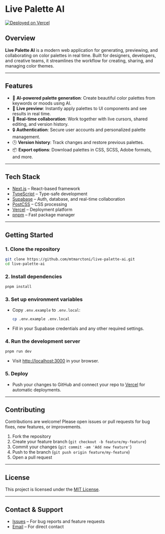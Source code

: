 # Live Palette AI

[![Deployed on Vercel](https://img.shields.io/badge/Deployed%20on-Vercel-black?style=for-the-badge&logo=vercel)](https://vercel.com/mtmarctonis-projects/live-palette-ai)

## Overview

**Live Palette AI** is a modern web application for generating, previewing, and collaborating on color palettes in real time. Built for designers, developers, and creative teams, it streamlines the workflow for creating, sharing, and managing color themes.

---

## Features

- 🎨 **AI-powered palette generation**: Create beautiful color palettes from keywords or moods using AI.
- 👀 **Live preview**: Instantly apply palettes to UI components and see results in real time.
- 🤝 **Real-time collaboration**: Work together with live cursors, shared editing, and version history.
- 🔒 **Authentication**: Secure user accounts and personalized palette management.
- 🕒 **Version history**: Track changes and restore previous palettes.
- 📦 **Export options**: Download palettes in CSS, SCSS, Adobe formats, and more.

---

## Tech Stack

- [Next.js](https://nextjs.org/) – React-based framework
- [TypeScript](https://www.typescriptlang.org/) – Type-safe development
- [Supabase](https://supabase.com/) – Auth, database, and real-time collaboration
- [PostCSS](https://postcss.org/) – CSS processing
- [Vercel](https://vercel.com/) – Deployment platform
- [pnpm](https://pnpm.io/) – Fast package manager

---

## Getting Started

### 1. Clone the repository

```bash
git clone https://github.com/mtmarctoni/live-palette-ai.git
cd live-palette-ai
```

### 2. Install dependencies

```bash
pnpm install
```

### 3. Set up environment variables

- Copy `.env.example` to `.env.local`:

  ```bash
  cp .env.example .env.local
  ```

- Fill in your Supabase credentials and any other required settings.

### 4. Run the development server

```bash
pnpm run dev
```

- Visit [http://localhost:3000](http://localhost:3000) in your browser.

### 5. Deploy

- Push your changes to GitHub and connect your repo to [Vercel](https://vercel.com/) for automatic deployments.

---

## Contributing

Contributions are welcome! Please open issues or pull requests for bug fixes, new features, or improvements.

1. Fork the repository
2. Create your feature branch (`git checkout -b feature/my-feature`)
3. Commit your changes (`git commit -am 'Add new feature'`)
4. Push to the branch (`git push origin feature/my-feature`)
5. Open a pull request

---

## License

This project is licensed under the [MIT License](LICENSE).

---

## Contact & Support

- [Issues](https://github.com/mtmarctoni/live-palette-ai/issues) – For bug reports and feature requests
- [Email](mailto:marctonimas@outlook.es) – For direct contact
